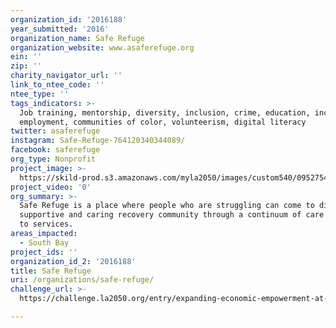 ```yaml
---
organization_id: '2016188'
year_submitted: '2016'
organization_name: Safe Refuge
organization_website: www.asaferefuge.org
ein: ''
zip: ''
charity_navigator_url: ''
link_to_ntee_code: ''
ntee_type: ''
tags_indicators: >-
  Job training, mentorship, diversity, inclusion, crime, education, income and
  employment, communities of color, volunteerism, digital literacy
twitter: asaferefuge
instagram: Safe-Refuge-764120340344089/
facebook: saferefuge
org_type: Nonprofit
project_image: >-
  https://skild-prod.s3.amazonaws.com/myla2050/images/custom540/0952754165741-team91.jpg
project_video: '0'
org_summary: >-
  Safe Refuge is a place where people who are struggling can come to discover a
  supportive and caring recovery community through a continuum of care approach
  to services.
areas_impacted:
  - South Bay
project_ids: ''
organization_id_2: '2016188'
title: Safe Refuge
uri: /organizations/safe-refuge/
challenge_url: >-
  https://challenge.la2050.org/entry/expanding-economic-empowerment-at-safe-refuge

---
```

